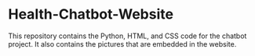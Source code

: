# Health-Chatbot-Website

This repository contains the Python, HTML, and CSS code for the chatbot project. It also contains the pictures that are embedded in the website.
